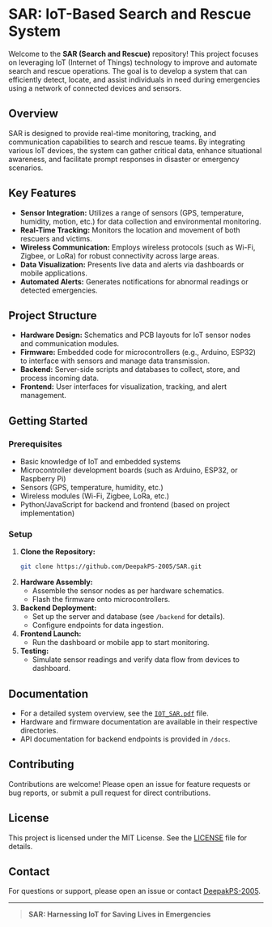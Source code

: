 # SAR: IoT-Based Search and Rescue System

Welcome to the **SAR (Search and Rescue)** repository! This project focuses on leveraging IoT (Internet of Things) technology to improve and automate search and rescue operations. The goal is to develop a system that can efficiently detect, locate, and assist individuals in need during emergencies using a network of connected devices and sensors.

## Overview

SAR is designed to provide real-time monitoring, tracking, and communication capabilities to search and rescue teams. By integrating various IoT devices, the system can gather critical data, enhance situational awareness, and facilitate prompt responses in disaster or emergency scenarios.

## Key Features

- **Sensor Integration:** Utilizes a range of sensors (GPS, temperature, humidity, motion, etc.) for data collection and environmental monitoring.
- **Real-Time Tracking:** Monitors the location and movement of both rescuers and victims.
- **Wireless Communication:** Employs wireless protocols (such as Wi-Fi, Zigbee, or LoRa) for robust connectivity across large areas.
- **Data Visualization:** Presents live data and alerts via dashboards or mobile applications.
- **Automated Alerts:** Generates notifications for abnormal readings or detected emergencies.

## Project Structure

- **Hardware Design:** Schematics and PCB layouts for IoT sensor nodes and communication modules.
- **Firmware:** Embedded code for microcontrollers (e.g., Arduino, ESP32) to interface with sensors and manage data transmission.
- **Backend:** Server-side scripts and databases to collect, store, and process incoming data.
- **Frontend:** User interfaces for visualization, tracking, and alert management.

## Getting Started

### Prerequisites

- Basic knowledge of IoT and embedded systems
- Microcontroller development boards (such as Arduino, ESP32, or Raspberry Pi)
- Sensors (GPS, temperature, humidity, etc.)
- Wireless modules (Wi-Fi, Zigbee, LoRa, etc.)
- Python/JavaScript for backend and frontend (based on project implementation)

### Setup

1. **Clone the Repository:**
   ```sh
   git clone https://github.com/DeepakPS-2005/SAR.git
   ```
2. **Hardware Assembly:**
   - Assemble the sensor nodes as per hardware schematics.
   - Flash the firmware onto microcontrollers.
3. **Backend Deployment:**
   - Set up the server and database (see `/backend` for details).
   - Configure endpoints for data ingestion.
4. **Frontend Launch:**
   - Run the dashboard or mobile app to start monitoring.
5. **Testing:**
   - Simulate sensor readings and verify data flow from devices to dashboard.

## Documentation

- For a detailed system overview, see the [`IOT_SAR.pdf`](IOT%20_SAR.pdf) file.
- Hardware and firmware documentation are available in their respective directories.
- API documentation for backend endpoints is provided in `/docs`.

## Contributing

Contributions are welcome! Please open an issue for feature requests or bug reports, or submit a pull request for direct contributions.

## License

This project is licensed under the MIT License. See the [LICENSE](LICENSE) file for details.

## Contact

For questions or support, please open an issue or contact [DeepakPS-2005](https://github.com/DeepakPS-2005).

---

> **SAR: Harnessing IoT for Saving Lives in Emergencies**
